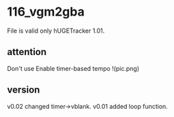 # 116_vgm2gba

File is valid only hUGETracker 1.01.

## attention

Don't use Enable timer-based tempo
!(pic.png)


## version

v0.02 changed timer->vblank.
v0.01 added loop function.

